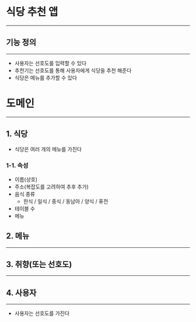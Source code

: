# 식당 추천 앱

---

## 기능 정의

---

- 사용자는 선호도를 입력할 수 있다
- 추천기는 선호도를 통해 사용자에게 식당을 추천 해준다
- 식당은 메뉴를 추가할 수 있다


# 도메인

---

## 1. 식당

- 식당은 여러 개의 메뉴를 가진다

### 1-1. 속성
- 이름(상호)
- 주소(복잡도를 고려하여 추후 추가)
- 음식 종류
    - 한식 / 일식 / 중식 / 동남아 / 양식 / 퓨전
- 테이블 수
- 메뉴

## 2. 메뉴

---

## 3. 취향(또는 선호도)

---

## 4. 사용자

---

- 사용자는 선호도를 가진다
